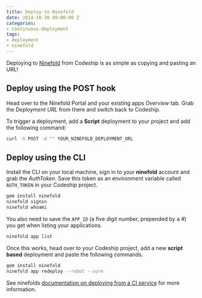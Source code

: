 ```yaml
---
title: Deploy to Ninefold
date: 2014-10-30 00:00:00 Z
categories:
- continuous-deployment
tags:
- deployment
- ninefold
---
```


Deploying to [Ninefold](https://ninefold.com/) from Codeship is as simple as copying and pasting an URL!

## Deploy using the POST hook

Head over to the Ninefold Portal and your existing apps _Overview_ tab. Grab the _Deployment URL_ from there and switch back to Codeship.

To trigger a deployment, add a **Script** deployment to your project and add the following command:

```bash
curl -X POST -d "" YOUR_NINEFOLD_DEPLOYMENT_URL
```

## Deploy using the CLI

Install the CLI on your local machine, sign in to your **ninefold** account and grab the *AuthToken*. Save this token as an environment variable called `AUTH_TOKEN` in your Codeship project.

```bash
gem install ninefold
ninefold signin
ninefold whoami
```

You also need to save the `APP_ID` (a five digit number, prepended by a *#*) you get when listing your applications.

```bash
ninefold app list
```

Once this works, head over to your Codeship project, add a new **script based** deployment and paste the following commands.

```bash
gem install ninefold
ninefold app redeploy --robot --sure
```

See ninefolds [documentation on deploying from a CI service](http://help.ninefold.com/apps/deployment_with_continuous_integration_ci/) for more information.
